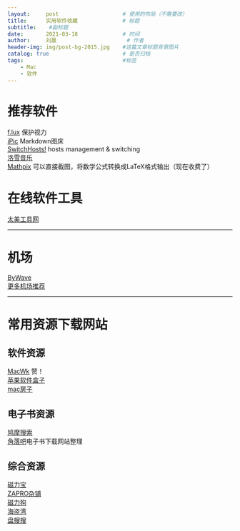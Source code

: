 ```yaml
---
layout:     post   				    # 使用的布局（不需要改）
title:      实用软件收藏 				# 标题 
subtitle:    #副标题
date:       2021-03-18 				# 时间
author:     刘晨 						# 作者
header-img: img/post-bg-2015.jpg 	#这篇文章标题背景图片
catalog: true 						# 是否归档
tags:								#标签
    - Mac
    - 软件
---
```


# 推荐软件
[f.lux](https://justgetflux.com/) 保护视力  
[iPic](https://toolinbox.net/iPic/) Markdown图床  
[SwitchHosts!](https://oldj.github.io/SwitchHosts/) hosts management & switching    
[洛雪音乐 ](https://macwk.com/soft/luoxue-music)  
[Mathpix](https://mathpix.com/) 可以直接截图，将数学公式转换成LaTeX格式输出（现在收费了）


# 在线软件工具
[太美工具网](https://tiomg.org/)

---------------------------------------------------------------------------------------
# 机场
[ByWave](https://bywave.io/)  
[更多机场推荐](https://github.com/wantToDoSomeThing/ssSSRV2rayClashTrojan) 


---------------------------------------------------------------------------------------
# 常用资源下载网站


## 软件资源
[MacWk](https://macwk.com/) 赞！  
[苹果软件盒子](https://www.macappbox.com/)  
[mac房子](https://www.macfz.com/)


## 电子书资源
[鸠摩搜索](https://www.jiumodiary.com/)  
[角落吧](https://www.jioluo.com/9031/.html)电子书下载网站整理  


## 综合资源
[磁力宝](http://clb5.co/)  
[ZAPRO杂铺](https://tmioe.com/)  
[磁力狗](http://clg5.info/?from=ciligou.top)  
[海盗湾](https://thepiratebay.org/index.html)  
[盘搜搜](https://thepiratebay.org/index.html)
